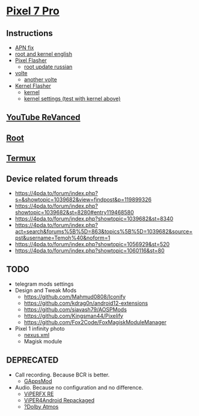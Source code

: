 # [Pixel 7 Pro](../README.md)

## Instructions

- [APN fix](https://4pda.to/forum/index.php?showtopic=1030072&view=findpost&p=117115914)
- [root and kernel english](https://forum.xda-developers.com/t/unlock-bootloader-root-pixel-7-pro-cheetah-safetynet.4502805/)
- [Pixel Flasher](https://github.com/badabing2005/PixelFlasher)
  - [root update russian](https://4pda.to/forum/index.php?s=&showtopic=1063306&view=findpost&p=120901180)
- [volte](https://4pda.to/forum/index.php?showtopic=1039682&view=findpost&p=118422509)
  - [another volte](https://github.com/swangjang/Pixel-Redbull-Carrier-Patch)
- [Kernel Flasher](https://github.com/capntrips/KernelFlasher)
  - [kernel](https://forum.xda-developers.com/t/kernel-19-12-2022-android-13-0-0-stable-kirisakura-1-2-1-for-pixel-7-pro-aka-pantah.4509795/)
  - [kernel settings (test with kernel above)](https://forum.xda-developers.com/t/optimise-stock-kernel-scheduler-governor-setting.4544447/)

## [YouTube ReVanced](revanced.md)

## [Root](root.md)

## [Termux](termux.md)

## Device related forum threads

- <https://4pda.to/forum/index.php?s=&showtopic=1039682&view=findpost&p=119899326>
- <https://4pda.to/forum/index.php?showtopic=1039682&st=8280#entry119468580>
- <https://4pda.to/forum/index.php?showtopic=1039682&st=8340>
- <https://4pda.to/forum/index.php?act=search&forums%5B%5D=863&topics%5B%5D=1039682&source=pst&username=Temoh%40&noform=1>
- <https://4pda.to/forum/index.php?showtopic=1056929&st=520>
- <https://4pda.to/forum/index.php?showtopic=1060116&st=80>

## TODO

- telegram mods settings
- Design and Tweak Mods
  - <https://github.com/Mahmud0808/Iconify>
  - <https://github.com/kdrag0n/android12-extensions>
  - <https://github.com/siavash79/AOSPMods>
  - <https://github.com/Kingsman44/Pixelify>
  - <https://github.com/Fox2Code/FoxMagiskModuleManager>
- Pixel 1 infinity photo
  - [nexus.xml](https://4pda.to/forum/index.php?s=&showtopic=915369&view=findpost&p=112909048)
  - Magisk module

## DEPRECATED

- Call recording. Because BCR is better.
  - [GAppsMod](https://github.com/jacopotediosi/GAppsMod)
- Audio. Because no configuration and no difference.
  - [ViPERFX RE](https://github.com/AndroidAudioMods/ViPERFX_RE)
  - [ViPER4Android Repackaged](https://github.com/programminghoch10/ViPER4AndroidRepackaged)
  - [?Dolby Atmos](https://gitlab.com/reiryuki-the-fixer/dolby-atmos-magic-revision-magisk-module)

